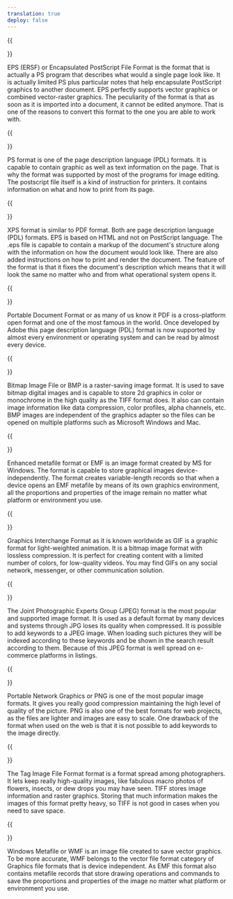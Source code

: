 ```yaml
---
translation: true
deploy: false
---
```



{{<section EPS>}}

EPS (ERSF) or Encapsulated PostScript File Format is the format that is actually a PS program that describes what would a single page look like. It is actually limited PS plus particular notes that help encapsulate PostScript graphics to another document. EPS perfectly supports vector graphics or combined vector-raster graphics. The peculiarity of the format is that as soon as it is imported into a document, it cannot be edited anymore. That is one of the reasons to convert this format to the one you are able to work with.

{{<section PS>}}

PS format is one of the page description language (PDL) formats. It is capable to contain graphic as well as text information on the page. That is why the format was supported by most of the programs for image editing. The postscript file itself is a kind of instruction for printers. It contains information on what and how to print from its page.

{{<section XPS>}}

XPS format is similar to PDF format. Both are page description language (PDL) formats. EPS is based on HTML and not on PostScript language. The .eps file is capable to contain a markup of the document's structure along with the information on how the document would look like. There are also added instructions on how to print and render the document. The feature of the format is that it fixes the document's description which means that it will look the same no matter who and from what operational system opens it.

{{<section PDF>}}

Portable Document Format or as many of us know it PDF is a cross-platform open format and one of the most famous in the world. Once developed by Adobe this page description language (PDL) format is now supported by almost every environment or operating system and can be read by almost every device.

{{<section BMP>}}

Bitmap Image File or BMP is a raster-saving image format. It is used to save bitmap digital images and is capable to store 2d graphics in color or monochrome in the high quality as the TIFF format does. It also can contain image information like data compression, color profiles, alpha channels, etc. BMP images are independent of the graphics adapter so the files can be opened on multiple platforms such as Microsoft Windows and Mac.

{{<section EMF>}}

Enhanced metafile format or EMF is an image format created by MS for Windows. The format is capable to store graphical images device-independently. The format creates variable-length records so that when a device opens an EMF metafile by means of its own graphics environment, all the proportions and properties of the image remain no matter what platform or environment you use.

{{<section GIF>}}

Graphics Interchange Format as it is known worldwide as GIF is a graphic format for light-weighted animation. It is a bitmap image format with lossless compression. It is perfect for creating content with a limited number of colors, for low-quality videos. You may find GIFs on any social network, messenger, or other communication solution.

{{<section JPEG>}}

The Joint Photographic Experts Group (JPEG) format is the most popular and supported image format. It is used as a default format by many devices and systems through JPG loses its quality when compressed. It is possible to add keywords to a JPEG image. When loading such pictures they will be indexed according to these keywords and be shown in the search result according to them. Because of this JPEG format is well spread on e-commerce platforms in listings.

{{<section PNG>}}

Portable Network Graphics or PNG is one of the most popular image formats. It gives you really good compression maintaining the high level of quality of the picture. PNG is also one of the best formats for web projects, as the files are lighter and images are easy to scale. One drawback of the format when used on the web is that it is not possible to add keywords to the image directly.

{{<section TIFF>}}

The Tag Image File Format format is a format spread among photographers. It lets keep really high-quality images, like fabulous macro photos of flowers, insects, or dew drops you may have seen. TIFF stores image information and raster graphics. Storing that much information makes the images of this format pretty heavy, so TIFF is not good in cases when you need to save space.

{{<section WMF>}}

Windows Metafile or WMF is an image file created to save vector graphics. To be more accurate, WMF belongs to the vector file format category of Graphics file formats that is device independent. As EMF this format also contains metafile records that store drawing operations and commands to save the proportions and properties of the image no matter what platform or environment you use.